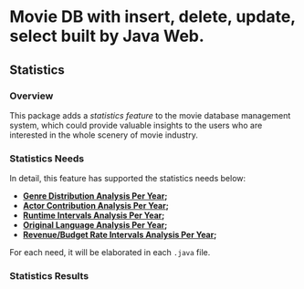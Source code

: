# Movie DB with insert, delete, update, select built by Java Web.

## Statistics

### Overview

This package adds a *statistics feature* to the movie database management system, 
which could provide valuable insights to the users who are interested in the 
whole scenery of movie industry.

### Statistics Needs

In detail, this feature has supported the statistics needs below:
- **[Genre Distribution Analysis Per Year](GDAPerYear.java);** 
- **[Actor Contribution Analysis Per Year](ACAPerYear.java);**
- **[Runtime Intervals Analysis Per Year](RIAPerYear.java);**
- **[Original Language Analysis Per Year](OLAPerYear.java);**
- **[Revenue/Budget Rate Intervals Analysis Per Year](RBRIAPerYear.java);**

For each need, it will be elaborated in each `.java` file.

### Statistics Results


